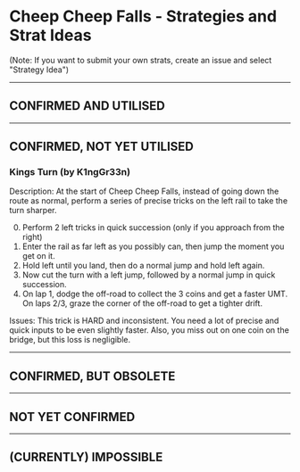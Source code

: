 # Cheep Cheep Falls - Strategies and Strat Ideas

(Note: If you want to submit your own strats, create an issue and select "Strategy Idea")

---
## CONFIRMED AND UTILISED

---
## CONFIRMED, NOT YET UTILISED

### Kings Turn (by K1ngGr33n)
Description: At the start of Cheep Cheep Falls, instead of going down the route as normal, perform a series of precise tricks on the left rail to take the turn sharper.

0. Perform 2 left tricks in quick succession (only if you approach from the right) 
1. Enter the rail as far left as you possibly can, then jump the moment you get on it. 
2. Hold left until you land, then do a normal jump and hold left again. 
3. Now cut the turn with a left jump, followed by a normal jump in quick succession. 
4. On lap 1, dodge the off-road to collect the 3 coins and get a faster UMT. On laps 2/3, graze the corner of the off-road to get a tighter drift. 

Issues: This trick is HARD and inconsistent. You need a lot of precise and quick inputs to be even slightly faster. Also, you miss out on one coin on the bridge, but this loss is negligible. 

---
## CONFIRMED, BUT OBSOLETE

---
## NOT YET CONFIRMED

---
## (CURRENTLY) IMPOSSIBLE